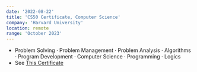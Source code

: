 ```yaml
---
date: '2022-08-22'
title: 'CS50 Certificate, Computer Science'
company: 'Harvard University'
location: remote
range: 'October 2023'
---
```


- Problem Solving · Problem Management · Problem Analysis · Algorithms · Program Development · Computer Science · Programming · Logics
- See [This Certificate](https://drive.google.com/file/d/1WsikcOPFgybzxg0kK_tDODIZJEgJIxNT/view?usp=drive_link)
